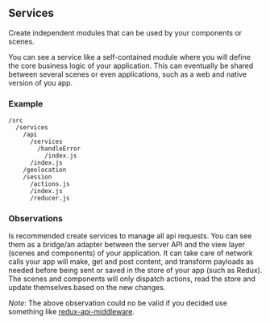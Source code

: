 
## Services

Create independent modules that can be used by your components or scenes.

You can see a service like a self-contained module where you will define the core business logic of your application. 
This can eventually be shared between several scenes or even applications, such as a web and native version of you app.

### Example

```
/src
  /services
    /api
      /services
        /handleError
          /index.js
      /index.js
    /geolocation
    /session
      /actions.js
      /index.js
      /reducer.js
```

### Observations

Is recommended create services to manage all api requests. 
You can see them as a bridge/an adapter between the server API and the view layer (scenes and components) of your application. 
It can take care of network calls your app will make, get and post content, and transform payloads as needed before being sent or 
saved in the store of your app (such as Redux). The scenes and components will only dispatch actions, read the store and update 
themselves based on the new changes.

*Note*: The above observation could no be valid if you decided use something like [redux-api-middleware](https://www.npmjs.com/package/redux-api-middleware).
